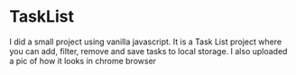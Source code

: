 # TaskList
I did a small project using vanilla javascript.
It is a Task List project where you can add, filter, remove and save tasks to local storage.
I also uploaded a pic of how it looks in chrome browser
